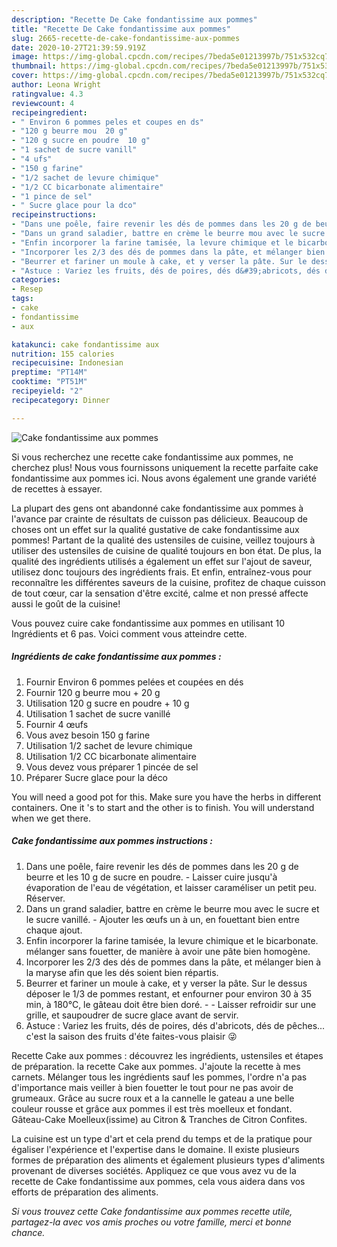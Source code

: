 ```yaml
---
description: "Recette De Cake fondantissime aux pommes"
title: "Recette De Cake fondantissime aux pommes"
slug: 2665-recette-de-cake-fondantissime-aux-pommes
date: 2020-10-27T21:39:59.919Z
image: https://img-global.cpcdn.com/recipes/7beda5e01213997b/751x532cq70/cake-fondantissime-aux-pommes-photo-principale-de-la-recette.jpg
thumbnail: https://img-global.cpcdn.com/recipes/7beda5e01213997b/751x532cq70/cake-fondantissime-aux-pommes-photo-principale-de-la-recette.jpg
cover: https://img-global.cpcdn.com/recipes/7beda5e01213997b/751x532cq70/cake-fondantissime-aux-pommes-photo-principale-de-la-recette.jpg
author: Leona Wright
ratingvalue: 4.3
reviewcount: 4
recipeingredient:
- " Environ 6 pommes peles et coupes en ds"
- "120 g beurre mou  20 g"
- "120 g sucre en poudre  10 g"
- "1 sachet de sucre vanill"
- "4 ufs"
- "150 g farine"
- "1/2 sachet de levure chimique"
- "1/2 CC bicarbonate alimentaire"
- "1 pince de sel"
- " Sucre glace pour la dco"
recipeinstructions:
- "Dans une poêle, faire revenir les dés de pommes dans les 20 g de beurre et les 10 g de sucre en poudre. Laisser cuire jusqu&#39;à évaporation de l&#39;eau de végétation, et laisser caraméliser un petit peu. Réserver."
- "Dans un grand saladier, battre en crème le beurre mou avec le sucre et le sucre vanillé. Ajouter les œufs un à un, en fouettant bien entre chaque ajout."
- "Enfin incorporer la farine tamisée, la levure chimique et le bicarbonate. mélanger sans fouetter, de manière à avoir une pâte bien homogène."
- "Incorporer les 2/3 des dés de pommes dans la pâte, et mélanger bien à la maryse afin que les dés soient bien répartis."
- "Beurrer et fariner un moule à cake, et y verser la pâte. Sur le dessus déposer le 1/3 de pommes restant, et enfourner pour environ 30 à 35 min, à 180°C, le gâteau doit être bien doré.  Laisser refroidir sur une grille, et saupoudrer de sucre glace avant de servir."
- "Astuce : Variez les fruits, dés de poires, dés d&#39;abricots, dés de pêches... c&#39;est la saison des fruits d&#39;éte faites-vous plaisir 😜"
categories:
- Resep
tags:
- cake
- fondantissime
- aux

katakunci: cake fondantissime aux 
nutrition: 155 calories
recipecuisine: Indonesian
preptime: "PT14M"
cooktime: "PT51M"
recipeyield: "2"
recipecategory: Dinner

---
```



![Cake fondantissime aux pommes](https://img-global.cpcdn.com/recipes/7beda5e01213997b/751x532cq70/cake-fondantissime-aux-pommes-photo-principale-de-la-recette.jpg)

Si vous recherchez une recette cake fondantissime aux pommes, ne cherchez plus! Nous vous fournissons uniquement la recette parfaite cake fondantissime aux pommes ici. Nous avons également une grande variété de recettes à essayer.

La plupart des gens ont abandonné cake fondantissime aux pommes à l'avance par crainte de résultats de cuisson pas délicieux. Beaucoup de choses ont un effet sur la qualité gustative de cake fondantissime aux pommes! Partant de la qualité des ustensiles de cuisine, veillez toujours à utiliser des ustensiles de cuisine de qualité toujours en bon état. De plus, la qualité des ingrédients utilisés a également un effet sur l'ajout de saveur, utilisez donc toujours des ingrédients frais. Et enfin, entraînez-vous pour reconnaître les différentes saveurs de la cuisine, profitez de chaque cuisson de tout cœur, car la sensation d'être excité, calme et non pressé affecte aussi le goût de la cuisine!

<!--inarticleads1-->

Vous pouvez cuire cake fondantissime aux pommes en utilisant 10 Ingrédients et 6 pas. Voici comment vous atteindre cette.

##### Ingrédients de cake fondantissime aux pommes :

1. Fournir  Environ 6 pommes pelées et coupées en dés
1. Fournir 120 g beurre mou + 20 g
1. Utilisation 120 g sucre en poudre + 10 g
1. Utilisation 1 sachet de sucre vanillé
1. Fournir 4 œufs
1. Vous avez besoin 150 g farine
1. Utilisation 1/2 sachet de levure chimique
1. Utilisation 1/2 CC bicarbonate alimentaire
1. Vous devez vous préparer 1 pincée de sel
1. Préparer  Sucre glace pour la déco


You will need a good pot for this. Make sure you have the herbs in different containers. One it &#39;s to start and the other is to finish. You will understand when we get there. 

<!--inarticleads2-->

##### Cake fondantissime aux pommes instructions :

1. Dans une poêle, faire revenir les dés de pommes dans les 20 g de beurre et les 10 g de sucre en poudre. - Laisser cuire jusqu&#39;à évaporation de l&#39;eau de végétation, et laisser caraméliser un petit peu. Réserver.
1. Dans un grand saladier, battre en crème le beurre mou avec le sucre et le sucre vanillé. - Ajouter les œufs un à un, en fouettant bien entre chaque ajout.
1. Enfin incorporer la farine tamisée, la levure chimique et le bicarbonate. mélanger sans fouetter, de manière à avoir une pâte bien homogène.
1. Incorporer les 2/3 des dés de pommes dans la pâte, et mélanger bien à la maryse afin que les dés soient bien répartis.
1. Beurrer et fariner un moule à cake, et y verser la pâte. Sur le dessus déposer le 1/3 de pommes restant, et enfourner pour environ 30 à 35 min, à 180°C, le gâteau doit être bien doré. -  - Laisser refroidir sur une grille, et saupoudrer de sucre glace avant de servir.
1. Astuce : Variez les fruits, dés de poires, dés d&#39;abricots, dés de pêches... c&#39;est la saison des fruits d&#39;éte faites-vous plaisir 😜


Recette Cake aux pommes : découvrez les ingrédients, ustensiles et étapes de préparation. la recette Cake aux pommes. J&#39;ajoute la recette à mes carnets. Mélanger tous les ingrédients sauf les pommes, l&#39;ordre n&#39;a pas d&#39;importance mais veiller à bien fouetter le tout pour ne pas avoir de grumeaux. Grâce au sucre roux et a la cannelle le gateau a une belle couleur rousse et grâce aux pommes il est très moelleux et fondant. Gâteau-Cake Moelleux(issime) au Citron &amp; Tranches de Citron Confites. 

<!--inarticleads1-->

<p>
La cuisine est un type d'art et cela prend du temps et de la pratique pour égaliser l'expérience et l'expertise dans le domaine. Il existe plusieurs formes de préparation des aliments et également plusieurs types d'aliments provenant de diverses sociétés. Appliquez ce que vous avez vu de la recette de Cake fondantissime aux pommes, cela vous aidera dans vos efforts de préparation des aliments.
</p>

<p>
<i>Si vous trouvez cette Cake fondantissime aux pommes recette utile, partagez-la avec vos amis proches ou votre famille, merci et bonne chance.</i>
</p>
